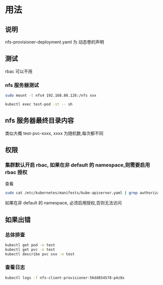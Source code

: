 # 用法

## 说明

nfs-provisioner-deployment.yaml 为 动态卷的声明

## 测试

rbac 可以不用

### nfs 服务器测试

```bash
sudo mount -t nfs4 192.168.88.126:/nfs xxx
```

```bash
kubectl exec test-pod -it -- sh
```

## nfs 服务器最终目录内容

类似大概 test-pvc-xxxx, xxxx 为随机数,每次都不同

## 权限

### 集群默认开启 rbac, 如果在非 default 的 namespace,则需要启用 rbac 授权

查看

```bash
sudo cat /etc/kubernetes/manifests/kube-apiserver.yaml | grep authorization
```

如果在非 default 的 namespace, 必须启用授权,否则无法访问

## 如果出错

### 总体排查

```bash
kubectl get pod -n test
kubectl get pvc -n test
kubectl describe pvc xxx -n test
```

### 查看日志

```bash
kubectl logs -f nfs-client-provisioner-56dd854578-p4z8x
```
